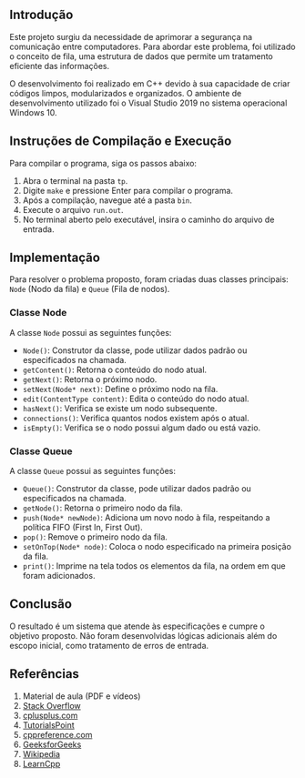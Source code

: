
## Introdução

Este projeto surgiu da necessidade de aprimorar a segurança na comunicação entre computadores. Para abordar este problema, foi utilizado o conceito de fila, uma estrutura de dados que permite um tratamento eficiente das informações.

O desenvolvimento foi realizado em C++ devido à sua capacidade de criar códigos limpos, modularizados e organizados. O ambiente de desenvolvimento utilizado foi o Visual Studio 2019 no sistema operacional Windows 10.

## Instruções de Compilação e Execução

Para compilar o programa, siga os passos abaixo:

1. Abra o terminal na pasta `tp`.
2. Digite `make` e pressione Enter para compilar o programa.
3. Após a compilação, navegue até a pasta `bin`.
4. Execute o arquivo `run.out`.
5. No terminal aberto pelo executável, insira o caminho do arquivo de entrada.

## Implementação

Para resolver o problema proposto, foram criadas duas classes principais: `Node` (Nodo da fila) e `Queue` (Fila de nodos).

### Classe Node

A classe `Node` possui as seguintes funções:

- `Node()`: Construtor da classe, pode utilizar dados padrão ou especificados na chamada.
- `getContent()`: Retorna o conteúdo do nodo atual.
- `getNext()`: Retorna o próximo nodo.
- `setNext(Node* next)`: Define o próximo nodo na fila.
- `edit(ContentType content)`: Edita o conteúdo do nodo atual.
- `hasNext()`: Verifica se existe um nodo subsequente.
- `connections()`: Verifica quantos nodos existem após o atual.
- `isEmpty()`: Verifica se o nodo possui algum dado ou está vazio.

### Classe Queue

A classe `Queue` possui as seguintes funções:

- `Queue()`: Construtor da classe, pode utilizar dados padrão ou especificados na chamada.
- `getNode()`: Retorna o primeiro nodo da fila.
- `push(Node* newNode)`: Adiciona um novo nodo à fila, respeitando a política FIFO (First In, First Out).
- `pop()`: Remove o primeiro nodo da fila.
- `setOnTop(Node* node)`: Coloca o nodo especificado na primeira posição da fila.
- `print()`: Imprime na tela todos os elementos da fila, na ordem em que foram adicionados.

## Conclusão

O resultado é um sistema que atende às especificações e cumpre o objetivo proposto. Não foram desenvolvidas lógicas adicionais além do escopo inicial, como tratamento de erros de entrada.

## Referências

1. Material de aula (PDF e vídeos)
2. [Stack Overflow](https://stackoverflow.com)
3. [cplusplus.com](https://www.cplusplus.com)
4. [TutorialsPoint](https://www.tutorialspoint.com)
5. [cppreference.com](https://en.cppreference.com)
6. [GeeksforGeeks](https://www.geeksforgeeks.org)
7. [Wikipedia](https://en.wikipedia.org)
8. [LearnCpp](https://www.learncpp.com)
